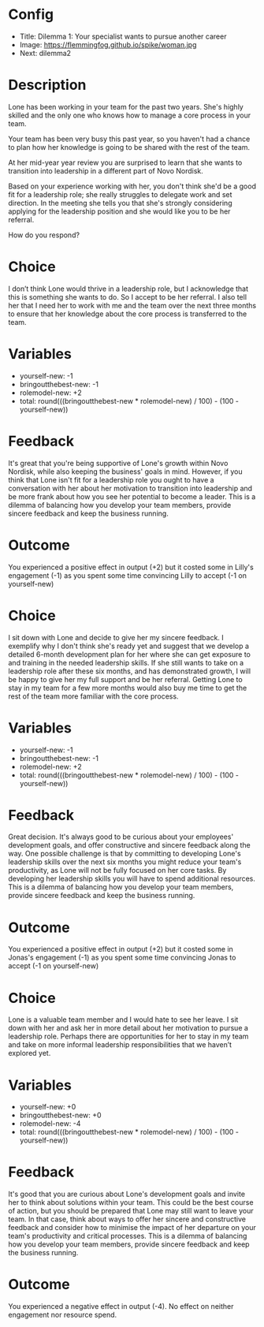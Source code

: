 # Config
 - Title: Dilemma 1: Your specialist wants to pursue another career
 - Image: https://flemmingfog.github.io/spike/woman.jpg
 - Next: dilemma2

# Description
Lone has been working in your team for the past two years. She's highly skilled and the only one who knows how to manage a core process in your team. 

Your team has been very busy this past year, so you haven't had a chance to plan how her knowledge is going to be shared with the rest of the team. 

At her mid-year year review you are surprised to learn that she wants to transition into leadership in a different part of Novo Nordisk. 

Based on your experience working with her, you don't think she'd be a good fit for a leadership role; she really struggles to delegate work and set direction. In the meeting she tells you that she's strongly considering applying for the leadership position and she would like you to be her referral. 

How do you respond?

# Choice
 I don’t think Lone would thrive in a leadership role, but I acknowledge that this is something she wants to do. So I accept to be her referral. I also tell her that I need her to work with me and the team over the next three months to ensure that her knowledge about the core process is transferred to the team. 

# Variables
 - yourself-new: -1
 - bringoutthebest-new: -1
 - rolemodel-new: +2
 - total: round(((bringoutthebest-new * rolemodel-new) / 100) - (100 - yourself-new))

# Feedback
It's great that you're being supportive of Lone's growth within Novo Nordisk, while also keeping the business' goals in mind. 
However, if you think that Lone isn't fit for a leadership role you ought to have a conversation with her about her motivation to transition into leadership and be more frank about how you see her potential to become a leader. 
This is a dilemma of balancing how you develop your team members, provide sincere feedback and keep the business running.

# Outcome

You experienced a positive effect in output (+2) but it costed some in Lilly's engagement (-1) as you spent some time convincing Lilly to accept (-1 on yourself-new) 


# Choice
I sit down with Lone and decide to give her my sincere feedback. I exemplify why I don't think she's ready yet and suggest that we develop a detailed 6-month development plan for her where she can get exposure to and training in the needed leadership skills. 
If she still wants to take on a leadership role after these six months, and has demonstrated growth, I will be happy to give her my full support and be her referral. 
Getting Lone to stay in my team for a few more months would also buy me time to get the rest of the team more familiar with the core process.  

# Variables
 - yourself-new: -1
 - bringoutthebest-new: -1
 - rolemodel-new: +2
 - total: round(((bringoutthebest-new * rolemodel-new) / 100) - (100 - yourself-new))

# Feedback
Great decision. It's always good to be curious about your employees' development goals, and offer constructive and sincere feedback along the way. One possible challenge is that by committing to developing Lone's leadership skills over the next six months you might reduce your team's productivity, as Lone will not be fully focused on her core tasks. 
By developing her leadership skills you will have to spend additional resources. This is a dilemma of balancing how you develop your team members, provide sincere feedback and keep the business running.


# Outcome

You experienced a positive effect in output (+2) but it costed some in Jonas's engagement (-1) as you spent some time convincing Jonas to accept (-1 on yourself-new) 



# Choice
Lone is a valuable team member and I would hate to see her leave. I sit down with her and ask her in more detail about her motivation to pursue a leadership role. Perhaps there are opportunities for her to stay in my team and take on more informal leadership responsibilities that we haven’t explored yet.

# Variables
 - yourself-new: +0
 - bringoutthebest-new: +0
 - rolemodel-new: -4
 - total: round(((bringoutthebest-new * rolemodel-new) / 100) - (100 - yourself-new))

# Feedback
It's good that you are curious about Lone's development goals and invite her to think about solutions within your team. This could be the best course of action, but you should be prepared that Lone may still want to leave your team. 
In that case, think about ways to offer her sincere and constructive feedback and consider how to minimise the impact of her departure on your team's productivity and critical processes. 
This is a dilemma of balancing how you develop your team members, provide sincere feedback and keep the business running.


# Outcome

You experienced a negative effect in output (-4). No effect on neither engagement nor resource spend. 



